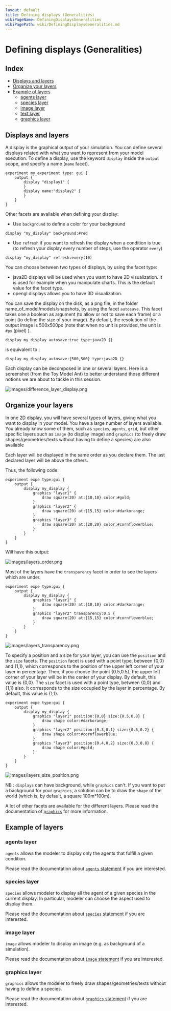 ```yaml
---
layout: default
title: Defining displays (Generalities)
wikiPageName: DefiningDisplaysGeneralities
wikiPagePath: wiki/DefiningDisplaysGeneralities.md
---
```


[//]: # (startConcept|2d_displays)
# Defining displays (Generalities)
[//]: # (keyword|concept_display)
[//]: # (keyword|concept_layer)
[//]: # (keyword|concept_output)

## Index

* [Displays and layers](#displays-and-layers)
* [Organize your layers](#organize-your-layers)
* [Example of layers](#example-of-layers)
  * [agents layer](#agents-layer)
  * [species layer](#species-layer)
  * [image layer](#image-layer)
  * [text layer](#text-layer)
  * [graphics layer](#graphics-layer)

## Displays and layers

[//]: # (keyword|statement_display)
[//]: # (keyword|statement_output)
A display is the graphical output of your simulation. You can define several displays related with what you want to represent from your model execution. To define a display, use the keyword `display` inside the `output` scope, and specify a name (`name` facet).

```
experiment my_experiment type: gui {
	output {
		display "display1" {
		}
		display name:"display2" {
		}
	}
}
```

[//]: # (keyword|concept_background)
Other facets are available when defining your display:
* Use `background` to define a color for your background
```
display "my_display" background:#red
```
[//]: # (keyword|concept_refresh)
* Use `refresh` if you want to refresh the display when a condition is true (to refresh your display every number of steps, use the operator `every`)
```
display "my_display" refresh:every(10)
```

You can choose between two types of displays, by using the facet type:
* java2D displays will be used when you want to have 2D visualization. It is used for example when you manipulate charts. This is the default value for the facet type. 
* opengl displays allows you to have 3D visualization.

[//]: # (keyword|concept_autosave)
[//]: # (keyword|concept_graphic)
[//]: # (keyword|concept_graphic_unit)
You can save the display on the disk, as a png file, in the folder name_of_model/models/snapshots, by using the facet `autosave`. This facet takes one a boolean as argument (to allow or not to save each frame) or a point (to define the size of your image). By default, the resolution of the output image is 500x500px (note that when no unit is provided, the unit is `#px` (pixel) ).

```
display my_display autosave:true type:java2D {}
```

is equivalent to :

``` 
display my_display autosave:{500,500} type:java2D {}
```

Each display can be decomposed in one or several layers. Here is a screenshot (from the Toy Model Ant) to better understand those different notions we are about to tackle in this session.

![images/difference_layer_display.png](resources/images/definingGUIExperiment/difference_layer_display.png)

## Organize your layers

In one 2D display, you will have several types of layers, giving what you want to display in your model. You have a large number of layers available. You already know some of them, such as `species`, `agents`, `grid`, but other specific layers such as `image` (to display image) and `graphics` (to freely draw shapes/geometries/texts without having to define a species) are also available

Each layer will be displayed in the same order as you declare them. The last declared layer will be above the others.

Thus, the following code:

```
experiment expe type:gui {
    output {
        display my_display {
            graphics "layer1" {
                draw square(20) at:{10,10} color:#gold;
            }
            graphics "layer2" {
                draw square(20) at:{15,15} color:#darkorange;
            }
            graphics "layer3" {
                draw square(20) at:{20,20} color:#cornflowerblue;
            }
        }
    }
}
```

Will have this output:

![images/layers_order.png](resources/images/definingGUIExperiment/layers_order.png)

Most of the layers have the `transparency` facet in order to see the layers which are under.

```
experiment expe type:gui {
	output {
		display my_display {
			graphics "layer1" {
				draw square(20) at:{10,10} color:#darkorange;
			}
			graphics "layer2" transparency:0.5 {
				draw square(20) at:{15,15} color:#cornflowerblue;
			}
		}
	}
}
```

![images/layers_transparency.png](resources/images/definingGUIExperiment/layers_transparency.png)

To specify a position and a size for your layer, you can use the `position` and the `size` facets.
The `position` facet is used with a point type, between {0,0} and {1,1}, which corresponds to the position of the upper left corner of your layer in percentage. Then, if you choose the point {0.5,0.5}, the upper left corner of your layer will be in the center of your display. By default, this value is {0,0}.
The `size` facet is used with a point type, between {0,0} and {1,1} also. It corresponds to the size occupied by the layer in percentage. By default, this value is {1,1}.

```
experiment expe type:gui {
	output {
		display my_display {
			graphics "layer1" position:{0,0} size:{0.5,0.8} {
				draw shape color:#darkorange;
			}
			graphics "layer2" position:{0.3,0.1} size:{0.6,0.2} {
				draw shape color:#cornflowerblue;
			}
			graphics "layer3" position:{0.4,0.2} size:{0.3,0.8} {
				draw shape color:#gold;
			}
		}
	}
}
```

![images/layers_size_position.png](resources/images/definingGUIExperiment/layers_size_position.png)

NB : `displays` can have background, while `graphics` can't. If you want to put a background for your `graphics`, a solution can be to draw the `shape` of the world (which is, by default, a square 100m*100m).

A lot of other facets are available for the different layers. Please read the documentation of [`graphics`](Statements#graphics) for more information.

## Example of layers

### agents layer
`agents` allows the modeler to display only the agents that fulfill a given condition. 

Please read the documentation about [`agents` statement](Statements#agents) if you are interested.

### species layer
`species` allows modeler to display all the agent of a given species in the current display. In particular, modeler can choose the aspect used to display them.

Please read the documentation about [`species` statement](Statements#species) if you are interested.

### image layer
`image` allows modeler to display an image (e.g. as background of a simulation).

Please read the documentation about [`image` statement](Statements#image) if you are interested.

[//]: # (keyword|concept_text)
### graphics layer
`graphics` allows the modeler to freely draw shapes/geometries/texts without having to define a species.

Please read the documentation about [`graphics` statement](Statements#graphics) if you are interested.

[//]: # (endConcept|2d_displays)

